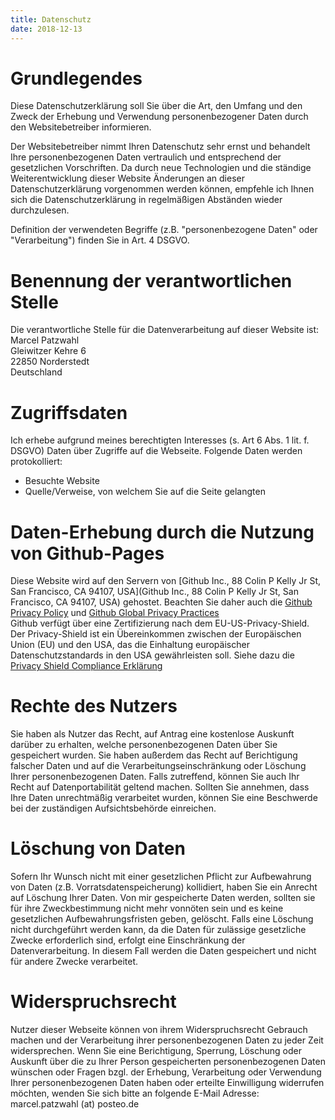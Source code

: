 ```yaml
---
title: Datenschutz
date: 2018-12-13
---
```

# Grundlegendes
Diese Datenschutzerklärung soll Sie über die Art, den Umfang und den Zweck der
Erhebung und Verwendung personenbezogener Daten durch den Websitebetreiber
informieren.

Der Websitebetreiber nimmt Ihren Datenschutz sehr ernst und behandelt Ihre
personenbezogenen Daten vertraulich und entsprechend der gesetzlichen
Vorschriften. Da durch neue Technologien und die ständige Weiterentwicklung
dieser Website Änderungen an dieser Datenschutzerklärung vorgenommen werden
können, empfehle ich Ihnen sich die Datenschutzerklärung in regelmäßigen
Abständen wieder durchzulesen.

Definition der verwendeten Begriffe (z.B. "personenbezogene Daten" oder
"Verarbeitung") finden Sie in Art. 4 DSGVO.

# Benennung der verantwortlichen Stelle
Die verantwortliche Stelle für die Datenverarbeitung auf dieser Website ist:  
Marcel Patzwahl  
Gleiwitzer Kehre 6  
22850 Norderstedt  
Deutschland

# Zugriffsdaten
Ich erhebe aufgrund meines berechtigten Interesses (s. Art 6 Abs. 1 lit. f.
DSGVO) Daten über Zugriffe auf die Webseite. Folgende Daten werden
protokolliert:  
- Besuchte Website  
- Quelle/Verweise, von welchem Sie auf die Seite gelangten  

# Daten-Erhebung durch die Nutzung von Github-Pages
Diese Website wird auf den Servern von 
[Github Inc., 88 Colin P Kelly Jr St, San Francisco, CA 94107, USA](Github Inc., 88 Colin P Kelly Jr St, San Francisco, CA 94107, USA)
gehostet. Beachten Sie daher auch die
[Github Privacy Policy](https://help.github.com/articles/github-privacy-statement/) 
und
[Github Global Privacy Practices](https://help.github.com/articles/global-privacy-practices/)  
Github verfügt über eine Zertifizierung nach dem EU-US-Privacy-Shield. Der
Privacy-Shield ist ein Übereinkommen zwischen der Europäischen Union (EU) und
den USA, das die Einhaltung europäischer Datenschutzstandards in den USA
gewährleisten soll. Siehe dazu die
[Privacy Shield Compliance Erklärung](https://www.privacyshield.gov/participant?id=a2zt000000001K2AAI&status=Active)

# Rechte des Nutzers
Sie haben als Nutzer das Recht, auf Antrag eine kostenlose Auskunft darüber zu
erhalten, welche personenbezogenen Daten über Sie gespeichert wurden. Sie haben
außerdem das Recht auf Berichtigung falscher Daten und auf die
Verarbeitungseinschränkung oder Löschung Ihrer personenbezogenen Daten. Falls
zutreffend, können Sie auch Ihr Recht auf Datenportabilität geltend machen.
Sollten Sie annehmen, dass Ihre Daten unrechtmäßig verarbeitet wurden, können
Sie eine Beschwerde bei der zuständigen Aufsichtsbehörde einreichen.

# Löschung von Daten
Sofern Ihr Wunsch nicht mit einer gesetzlichen Pflicht zur Aufbewahrung von
Daten (z.B. Vorratsdatenspeicherung) kollidiert, haben Sie ein Anrecht auf
Löschung Ihrer Daten. Von mir gespeicherte Daten werden, sollten sie für ihre
Zweckbestimmung nicht mehr vonnöten sein und es keine gesetzlichen
Aufbewahrungsfristen geben, gelöscht. Falls eine Löschung nicht durchgeführt
werden kann, da die Daten für zulässige gesetzliche Zwecke erforderlich sind,
erfolgt eine Einschränkung der Datenverarbeitung. In diesem Fall werden die
Daten gespeichert und nicht für andere Zwecke verarbeitet.

# Widerspruchsrecht
Nutzer dieser Webseite können von ihrem Widerspruchsrecht Gebrauch machen und
der Verarbeitung ihrer personenbezogenen Daten zu jeder Zeit widersprechen.
Wenn Sie eine Berichtigung, Sperrung, Löschung oder Auskunft über die zu Ihrer
Person gespeicherten personenbezogenen Daten wünschen oder Fragen bzgl. der
Erhebung, Verarbeitung oder Verwendung Ihrer personenbezogenen Daten haben oder
erteilte Einwilligung widerrufen möchten, wenden Sie sich bitte an folgende
E-Mail Adresse: marcel.patzwahl (at) posteo.de
